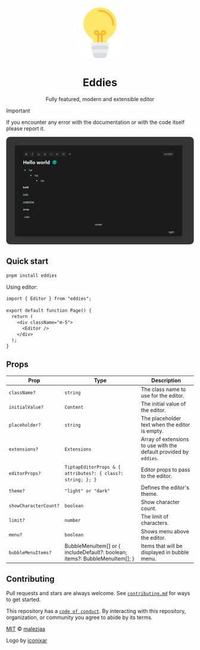 <p align="center">
  <p align="center">
   <img style="border-radius: 50%;" width="150" height="150" src="./apps/docs/src/public/logo.png" alt="Logo">
  </p>
	<h1 align="center"><b>Eddies</b></h1>
	<p align="center">
	Fully featured, modern and extensible editor
  </p>
</p>

> [!IMPORTANT]
> If you encounter any error with the documentation or with the code itself please report it.

<p align="center">
<img style="border-radius: 10px;" src=".github/preview.png" alt="Logo">
<p>

## Quick start

```bash
pnpm install eddies
```

Using editor:

```tsx
import { Editor } from "eddies";

export default function Page() {
  return (
    <div className="m-5">
      <Editor />
    </div>
  );
}
```

## Props

| Prop                  | Type                                                                        | Description                                                       |
| --------------------- | --------------------------------------------------------------------------- | ----------------------------------------------------------------- |
| `className?`          | `string`                                                                    | The class name to use for the editor.                             |
| `initialValue?`       | `Content`                                                                   | The initial value of the editor.                                  |
| `placeholder?`        | `string`                                                                    | The placeholder text when the editor is empty.                    |
| `extensions?`         | `Extensions`                                                                | Array of extensions to use with the default provided by `eddies`. |
| `editorProps?`        | `TiptapEditorProps & { attributes?: { class?: string; }; }`                 | Editor props to pass to the editor.                               |
| `theme?`              | `"light" or "dark"`                                                         | Defines the editor's theme.                                       |
| `showCharacterCount?` | `boolean`                                                                   | Show character count.                                             |
| `limit?`              | `number`                                                                    | The limit of characters.                                          |
| `menu?`               | `boolean`                                                                   | Shows menu above the editor.                                      |
| `bubbleMenuItems?`    | BubbleMenuItem[] or { includeDefault?: boolean; items?: BubbleMenuItem[]; } | Items that will be displayed in bubble menu.                      |

## Contributing

Pull requests and stars are always welcome. See [`contributing.md`](.github/contributing.md) for ways to get started.

This repository has a [`code of conduct`](.github/CODE_OF_CONDUCT.md). By interacting with this repository, organization, or community you agree to abide by its terms.

[MIT][license] © [malezjaa][author]

Logo by [iconixar](https://www.flaticon.com/authors/iconixar)

[license]: license
[author]: https://github.com/malezjaa
